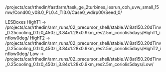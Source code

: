 /projects/car/rthedin/fastfarm/task_ge_2turbines_lesrun_coh_uvw_small_15mw/Cond00_v08.0_PL0.4_TI3.0/Case0_wdirp00/Seed_0/

LESBoxes
HighT1 -> /projects/car/rthedin/amr_runs/02_precursor_shell/stable.W.8at150.20dTinv_0.25cooling_0.1z0_450zi_3.84x1.28x0.9km_res2.5m_coriolis5days/HighT1_inflow0deg/
HighT2 -> /projects/car/rthedin/amr_runs/02_precursor_shell/stable.W.8at150.20dTinv_0.25cooling_0.1z0_450zi_3.84x1.28x0.9km_res2.5m_coriolis5days/HighT2_inflow0deg/
Low    -> /projects/car/rthedin/amr_runs/02_precursor_shell/stable.W.8at150.20dTinv_0.25cooling_0.1z0_450zi_3.84x1.28x0.9km_res2.5m_coriolis5days/Low/
